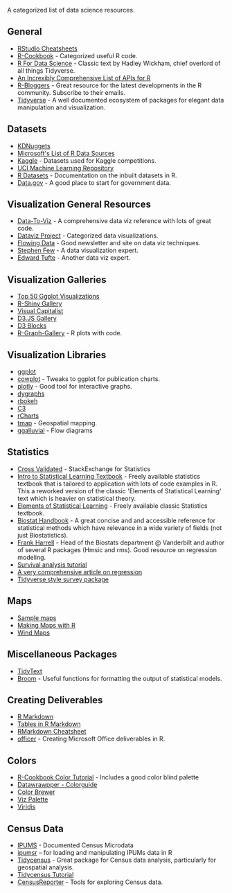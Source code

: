 A categorized list of data science resources. 

## General
* [RStudio Cheatsheets](https://www.rstudio.com/resources/cheatsheets/) 
* [R-Cookbook](http://www.cookbook-r.com) - Categorized useful R code. 
* [R For Data Science](http://r4ds.had.co.nz/index.html) - Classic text by Hadley Wickham, chief overlord of all things Tidyverse.
* [An Increxibly Comprehensive List of APIs for R](https://github.com/ropensci/opendata/blob/master/README.md)
* [R-Bloggers](https://www.r-bloggers.com) - Great resource for the latest developments in the R community. Subscribe to their emails.
* [Tidyverse](https://www.tidyverse.org/index.html) - A well documented ecosystem of packages for elegant data manipulation and visualization. 

## Datasets
* [KDNuggets](https://www.kdnuggets.com/datasets/index.html)
* [Microsoft's List of R Data Sources](https://mran.microsoft.com/documents/data)
* [Kaggle](https://www.kaggle.com/datasets) - Datasets used for Kaggle competitions.
* [UCI Machine Learning Repository](http://archive.ics.uci.edu/ml)
* [R Datasets](http://stat.ethz.ch/R-manual/R-devel/library/datasets/html/00Index.html) - Documentation on the inbuilt datasets in R.
* [Data.gov](https://www.data.gov/) - A good place to start for government data.

## Visualization General Resources
* [Data-To-Viz](https://www.data-to-viz.com) - A comprehensive data viz reference with lots of great code.
* [Dataviz Project](http://datavizproject.com/) - Categorized data visualizations.
* [Flowing Data](http://flowingdata.com/) - Good newsletter and site on data viz techniques.
* [Stephen Few](http://www.perceptualedge.com/) - A data visualization expert.
* [Edward Tufte](https://www.edwardtufte.com/tufte/) - Another data viz expert.

## Visualization Galleries
* [Top 50 Ggplot Visualizations](http://r-statistics.co/Top50-Ggplot2-Visualizations-MasterList-R-Code.html)
* [R-Shiny Gallery](https://shiny.rstudio.com/gallery/)
* [Visual Capitalist](http://www.visualcapitalist.com/)
* [D3.JS Gallery](https://github.com/d3/d3/wiki/Gallery)
* [D3 Blocks](https://bl.ocks.org/)
* [R-Graph-Gallery](https://www.r-graph-gallery.com/) - R plots with code.

## Visualization Libraries
* [ggplot](https://ggplot2.tidyverse.org/index.html)
* [cowplot](https://cran.r-project.org/web/packages/cowplot/vignettes/introduction.html) - Tweaks to ggplot for publication charts.
* [plotly](https://plot.ly/r/) - Good tool for interactive graphs.
* [dygraphs](https://rstudio.github.io/dygraphs/)
* [rbokeh](http://hafen.github.io/rbokeh/)
* [C3](https://github.com/mrjoh3/c3)
* [rCharts](https://github.com/ramnathv/rCharts)
* [tmap](https://github.com/mtennekes/tmap) - Geospatial mapping.
* [ggalluvial](https://github.com/corybrunson/ggalluvial) - Flow diagrams

## Statistics
* [Cross Validated](https://stats.stackexchange.com/) - StackExchange for Statistics
* [Intro to Statistical Learning Textbook](http://www-bcf.usc.edu/~gareth/ISL/) - Freely available statistics textbook that is tailored to application with lots of code examples in R. This a reworked version of the classic 'Elements of Statistical Learning' text which is heavier on statistical theory.
* [Elements of Statistical Learning](https://web.stanford.edu/~hastie/ElemStatLearn/) - Freely available classic Statistics textbook.
* [Biostat Handbook](http://www.biostathandbook.com/) - A great concise and and accessible reference for statistical methods which have relevance in a wide variety of fields (not just Biostatistics).
* [Frank Harrell](http://www.fharrell.com/) - Head of the Biostats department @ Vanderbilt and author of several R packages (Hmsic and rms). Good resource on regression modeling.
* [Survival analysis tutorial](http://rpubs.com/sinhrks/plot_surv)
* [A very comprehensive article on regression](https://www.r-bloggers.com/15-types-of-regression-you-should-know/)
* [Tidyverse style survey package](https://cran.r-project.org/web/packages/srvyr/vignettes/srvyr-vs-survey.html)

## Maps
* [Sample maps](https://bhaskarvk.github.io/user2017.geodataviz/notebooks/02-Static-Maps.nb.html)
* [Making Maps with R](http://eriqande.github.io/rep-res-web/lectures/making-maps-with-R.html)
* [Wind Maps](http://www.hilltop-analytics.com/2018/08/football-wind-maps/)

## Miscellaneous Packages
* [TidyText](https://github.com/juliasilge/tidytext)
* [Broom](https://github.com/tidymodels/broom) - Useful functions for formatting the output of statistical models. 

## Creating Deliverables
* [R Markdown](https://rmarkdown.rstudio.com/)
* [Tables in R Markdown](https://haozhu233.github.io/kableExtra/awesome_table_in_html.html)
* [RMarkdown Cheatsheet](https://github.com/adam-p/markdown-here/wiki/Markdown-Cheatsheet)
* [officer](https://davidgohel.github.io/officer/index.html) - Creating Microsoft Office deliverables in R.

## Colors
* [R-Cookbook Color Tutorial](http://www.cookbook-r.com/Graphs/Colors_(ggplot2)/) - Includes a good color blind palette
* [Datawrawpper - Colorguide](https://blog.datawrapper.de/colorguide/)
* [Color Brewer](http://colorbrewer2.org)
* [Viz Palette](http://projects.susielu.com/viz-palette?colors=%5B%22#1DABE6%22,%22#1C366A%22,%22#C3CED0%22,%22#E43034%22,%22#FC4E51%22,%22#AF060F%22%5D&backgroundColor=%22white%22&fontColor=%22black%22)
* [Viridis](https://cran.r-project.org/web/packages/viridis/vignettes/intro-to-viridis.html#gallery)

## Census Data
* [IPUMS](https://usa.ipums.org/) - Documented Census Microdata
* [ipumsr](https://cran.r-project.org/web/packages/ipumsr/vignettes/ipums.html) – for loading and manipulating IPUMs data in R
* [Tidycensus](https://walkerke.github.io/tidycensus/) - Great package for Census data analysis, particularly for geospatial analysis.
* [Tidycensus Tutorial](https://www.mytinyshinys.com/2017/06/30/tidycensus/)
* [CensusReporter](https://censusreporter.org/) - Tools for exploring Census data.
